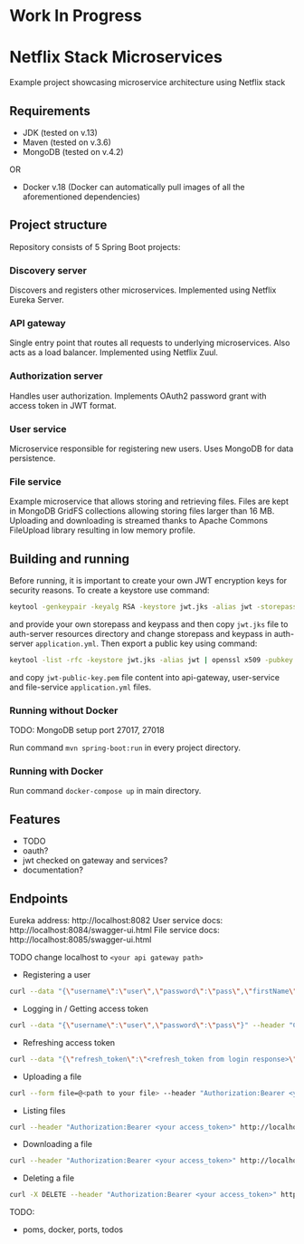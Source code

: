 # Work In Progress
# Netflix Stack Microservices
Example project showcasing microservice architecture using Netflix stack

## Requirements
- JDK (tested on v.13)
- Maven (tested on v.3.6)
- MongoDB (tested on v.4.2)

OR
- Docker v.18 (Docker can automatically pull images of all the aforementioned dependencies)

## Project structure
Repository consists of 5 Spring Boot projects:
### Discovery server
Discovers and registers other microservices. Implemented using Netflix Eureka Server.
### API gateway
Single entry point that routes all requests to underlying microservices. Also acts as a load balancer. Implemented using Netflix Zuul.
### Authorization server
Handles user authorization. Implements OAuth2 password grant with access token in JWT format.
### User service
Microservice responsible for registering new users. Uses MongoDB for data persistence.
### File service
Example microservice that allows storing and retrieving files. Files are kept in MongoDB GridFS collections allowing storing files larger than 16 MB. Uploading and downloading is streamed thanks to Apache Commons FileUpload library resulting in low memory profile.

## Building and running
Before running, it is important to create your own JWT encryption keys for security reasons.
To create a keystore use command:
```sh
keytool -genkeypair -keyalg RSA -keystore jwt.jks -alias jwt -storepass mypass -keypass mypass
```
and provide your own storepass and keypass and then copy `jwt.jks` file to auth-server resources directory and change storepass and keypass in auth-server `application.yml`.
Then export a public key using command:
```sh
keytool -list -rfc -keystore jwt.jks -alias jwt | openssl x509 -pubkey -noout > jwt-public-key.pem
```
and copy `jwt-public-key.pem` file content into api-gateway, user-service and file-service `application.yml` files.
### Running without Docker
TODO: MongoDB setup port 27017, 27018

Run command `mvn spring-boot:run` in every project directory.
### Running with Docker
Run command `docker-compose up` in main directory.

## Features
- TODO
- oauth?
- jwt checked on gateway and services?
- documentation?

## Endpoints
Eureka address: http://localhost:8082
User service docs: http://localhost:8084/swagger-ui.html
File service docs: http://localhost:8085/swagger-ui.html

TODO change localhost to `<your api gateway path>`
- Registering a user
```sh
curl --data "{\"username\":\"user\",\"password\":\"pass\",\"firstName\":\"First\",\"lastName\":\"Last\"}" --header "Content-Type:application/json" http://localhost:8081/api/v1/users/register
```
- Logging in / Getting access token
```sh
curl --data "{\"username\":\"user\",\"password\":\"pass\"}" --header "Content-Type:application/json" http://localhost:8081/api/v1/login
```
- Refreshing access token
```sh
curl --data "{\"refresh_token\":\"<refresh_token from login response>\"}" --header "Content-Type:application/json" http://localhost:8081/api/v1/refresh-token
```
- Uploading a file
```sh
curl --form file=@<path to your file> --header "Authorization:Bearer <your access_token>" http://localhost:8081/zuul/api/v1/files
```
- Listing files
```sh
curl --header "Authorization:Bearer <your access_token>" http://localhost:8081/api/v1/files
```
- Downloading a file
```sh
curl --header "Authorization:Bearer <your access_token>" http://localhost:8081/api/v1/files/<file id> --output <file name>
```
- Deleting a file
```sh
curl -X DELETE --header "Authorization:Bearer <your access_token>" http://localhost:8081/api/v1/files/<file id>
```

TODO:
- poms, docker, ports, todos